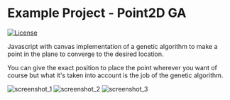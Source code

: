 # Example Project - Point2D GA
[![License](https://img.shields.io/github/license/tobiasbriones/example.cs.optimization.algorithm.web.point2d_ga)](https://github.com/TobiasBriones/example.cs.optimization.algorithm.web.point2d_ga/blob/master/LICENSE)

Javascript with canvas implementation of a genetic algorithm to make a point in the plane to converge to the desired location.

You can give the exact position to place the point wherever you want of course but what it's taken into account is the job of
the genetic algorithm.

![screenshot_1](https://github.com/TobiasBriones/example.cs.optimization.algorithm.web.point2d_ga/blob/master/_repo/assets/screenshot_1.png)
![screenshot_2](https://github.com/TobiasBriones/example.cs.optimization.algorithm.web.point2d_ga/blob/master/_repo/assets/screenshot_2.png)
![screenshot_3](https://github.com/TobiasBriones/example.cs.optimization.algorithm.web.point2d_ga/blob/master/_repo/assets/screenshot_3.png)
